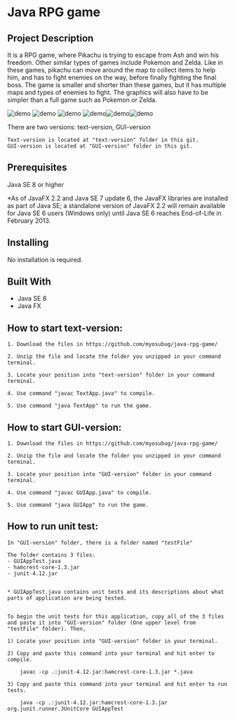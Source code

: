 # Java RPG game


## Project Description
It is a  RPG game, where Pikachu is trying to escape from Ash and win his freedom. 
Other similar types of games include Pokemon and Zelda. Like in these games, pikachu can move around the map to collect items to help him, and has to fight enemies on the way, before finally fighting the final boss. The game is smaller and shorter than these games, but it has multiple maps and types of enemies to fight. The graphics will also have to be simpler than a full game such as Pokemon or Zelda.

![demo](../master/233Project/demoimg/demo1.png) ![demo](../master/demoimg/demo2.png) ![demo](../master/demoimg/demo3.png) ![demo](../master/demoimg/demo4.png)![demo](../master/demoimg/demo5.png)![demo](../master/demoimg/demo6.png)

There are two versions: text-version, GUI-version

    Text-version is located at "text-version" folder in this git.
    GUI-version is located at "GUI-version" folder in this git.
    
## Prerequisites

Java SE 8 or higher

*As of JavaFX 2.2 and Java SE 7 update 6, the JavaFX libraries are installed as part of Java SE; a standalone version of JavaFX 2.2 will remain available for Java SE 6 users (Windows only) until Java SE 6 reaches End-of-Life in February 2013.

## Installing

No installation is required.

## Built With

* Java SE 8
* Java FX


## How to start text-version:
    
    1. Download the files in https://github.com/myosubug/java-rpg-game/

    2. Unzip the file and locate the folder you unzipped in your command terminal.

    3. Locate your position into "text-version" folder in your command terminal.

    4. Use command "javac TextApp.java" to compile.

    5. Use command "java TextApp" to run the game.

## How to start GUI-version:
    
    1. Download the files in https://github.com/myosubug/java-rpg-game/

    2. Unzip the file and locate the folder you unzipped in your command terminal.

    3. Locate your position into "GUI-version" folder in your command terminal.

    4. Use command "javac GUIApp.java" to compile.

    5. Use command "java GUIApp" to run the game.

## How to run unit test:

    In "GUI-version" folder, there is a folder named "testFile"

    The folder contains 3 files:
    - GUIAppTest.java
    - hamcrest-core-1.3.jar
    - junit-4.12.jar


    * GUIAppTest.java contains unit tests and its descriptions about what parts of application are being tested.


    To begin the unit tests for this application, copy all of the 3 files and paste it into "GUI-version" folder (One upper level from "testFile" folder). Then,

    1) Locate your position into "GUI-version" folder in your terminal.

    2) Copy and paste this command into your terminal and hit enter to compile.

        javac -cp .:junit-4.12.jar:hamcrest-core-1.3.jar *.java

    3) Copy and paste this command into your terminal and hit enter to run tests.

        java -cp .:junit-4.12.jar:hamcrest-core-1.3.jar org.junit.runner.JUnitCore GUIAppTest

